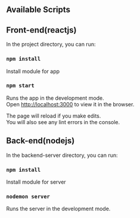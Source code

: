 
## Available Scripts
## Front-end(reactjs)
In the project directory, you can run:

### `npm install`

Install module for app


### `npm start`

Runs the app in the development mode.<br>
Open [http://localhost:3000](http://localhost:3000) to view it in the browser.

The page will reload if you make edits.<br>
You will also see any lint errors in the console.

## Back-end(nodejs)
In the backend-server directory, you can run:
### `npm install`

Install module for server


### `nodemon server`

Runs the server in the development mode.<br>
